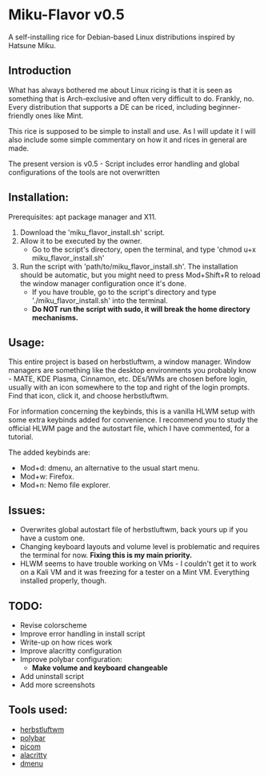 # Miku-Flavor v0.5
A self-installing rice for Debian-based Linux distributions inspired by Hatsune Miku.

## Introduction
What has always bothered me about Linux ricing is that it is seen as something that is Arch-exclusive and often very difficult to do. Frankly, no. Every distribution that supports a DE can be riced, including beginner-friendly ones like Mint.

This rice is supposed to be simple to install and use. As I will update it I will also include some simple commentary on how it and rices in general are made.

The present version is v0.5 - Script includes error handling and global configurations of the tools are not overwritten

## Installation:
  Prerequisites: apt package manager and X11.

  1. Download the 'miku_flavor_install.sh' script.
  2. Allow it to be executed by the owner.
     - Go to the script's directory, open the terminal, and type 'chmod u+x miku_flavor_install.sh'
  3. Run the script with 'path/to/miku_flavor_install.sh'. The installation should be automatic, but you might need to press Mod+Shift+R to reload the window manager configuration once it's done.
     - If you have trouble, go to the script's directory and type './miku_flavor_install.sh' into the terminal.
     - **Do NOT run the script with sudo, it will break the home directory mechanisms.**

## Usage:
This entire project is based on herbstluftwm, a window manager. Window managers are something like the desktop environments you probably know - MATE, KDE Plasma, Cinnamon, etc. DEs/WMs are chosen before login, usually with an icon somewhere to the top and right of the login prompts. Find that icon, click it, and choose herbstluftwm.

For information concerning the keybinds, this is a vanilla HLWM setup with some extra keybinds added for convenience. I recommend you to study the official HLWM page and the autostart file, which I have commented, for a tutorial.

The added keybinds are:
  - Mod+d: dmenu, an alternative to the usual start menu.
  - Mod+w: Firefox.
  - Mod+n: Nemo file explorer.

## Issues:
  - Overwrites global autostart file of herbstluftwm, back yours up if you have a custom one.
  - Changing keyboard layouts and volume level is problematic and requires the terminal for now. **Fixing this is my main priority.**
  - HLWM seems to have trouble working on VMs - I couldn't get it to work on a Kali VM and it was freezing for a tester on a Mint VM. Everything installed properly, though.

## TODO:
  - Revise colorscheme
  - Improve error handling in install script
  - Write-up on how rices work
  - Improve alacritty configuration
  - Improve polybar configuration:
    - **Make volume and keyboard changeable**
  - Add uninstall script
  - Add more screenshots

## Tools used:
  - [herbstluftwm](https://github.com/herbstluftwm/herbstluftwm)
  - [polybar](https://github.com/polybar/polybar)
  - [picom](https://github.com/yshui/picom)
  - [alacritty](https://github.com/alacritty/alacritty)
  - [dmenu](https://github.com/aario/dmenu)
